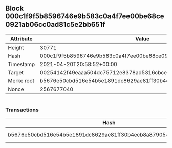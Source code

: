 ## Block 000c1f9f5b8596746e9b583c0a4f7ee00be68ce0921ab06cc0ad81c5e2bb651f

Attribute | Value
--- | ---
Height | 30771
Hash | 000c1f9f5b8596746e9b583c0a4f7ee00be68ce0921ab06cc0ad81c5e2bb651f
Timestamp | 2021-04-20T20:58:52+00:00
Target | 00254142f49eaaa504dc75712e8378ad5316cbcead634704b3734b6271167cc4
Merke root | b5676e50cbd516e54b5e1891dc8629ae81ff30b4ecb8a87905446bd498f43a40
Nonce | 2567677040

```

```

### Transactions

Hash | Amount
--- | ---
[b5676e50cbd516e54b5e1891dc8629ae81ff30b4ecb8a87905446bd498f43a40](b5676e50cbd516e54b5e1891dc8629ae81ff30b4ecb8a87905446bd498f43a40.md) | 10.00000000 SKEPTI 
